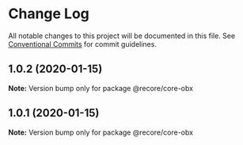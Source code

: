 # Change Log

All notable changes to this project will be documented in this file.
See [Conventional Commits](https://conventionalcommits.org) for commit guidelines.

## 1.0.2 (2020-01-15)

**Note:** Version bump only for package @recore/core-obx





## 1.0.1 (2020-01-15)

**Note:** Version bump only for package @recore/core-obx
